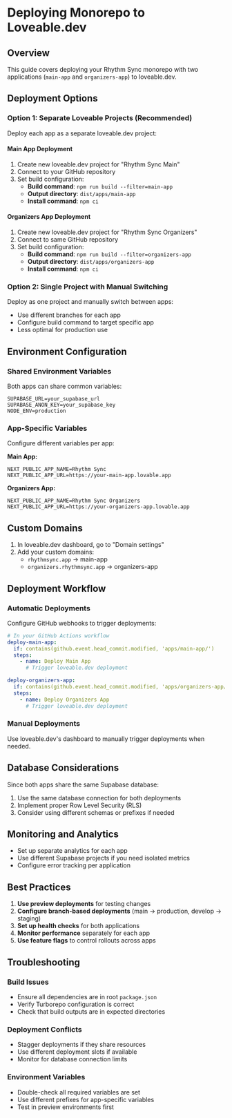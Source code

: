 # Deploying Monorepo to Loveable.dev

## Overview
This guide covers deploying your Rhythm Sync monorepo with two applications (`main-app` and `organizers-app`) to loveable.dev.

## Deployment Options

### Option 1: Separate Loveable Projects (Recommended)
Deploy each app as a separate loveable.dev project:

#### Main App Deployment
1. Create new loveable.dev project for "Rhythm Sync Main"
2. Connect to your GitHub repository
3. Set build configuration:
   - **Build command**: `npm run build --filter=main-app`
   - **Output directory**: `dist/apps/main-app`
   - **Install command**: `npm ci`

#### Organizers App Deployment  
1. Create new loveable.dev project for "Rhythm Sync Organizers"
2. Connect to same GitHub repository
3. Set build configuration:
   - **Build command**: `npm run build --filter=organizers-app`
   - **Output directory**: `dist/apps/organizers-app`
   - **Install command**: `npm ci`

### Option 2: Single Project with Manual Switching
Deploy as one project and manually switch between apps:
- Use different branches for each app
- Configure build command to target specific app
- Less optimal for production use

## Environment Configuration

### Shared Environment Variables
Both apps can share common variables:
```
SUPABASE_URL=your_supabase_url
SUPABASE_ANON_KEY=your_supabase_key
NODE_ENV=production
```

### App-Specific Variables
Configure different variables per app:

**Main App:**
```
NEXT_PUBLIC_APP_NAME=Rhythm Sync
NEXT_PUBLIC_APP_URL=https://your-main-app.lovable.app
```

**Organizers App:**
```
NEXT_PUBLIC_APP_NAME=Rhythm Sync Organizers
NEXT_PUBLIC_APP_URL=https://your-organizers-app.lovable.app
```

## Custom Domains
1. In loveable.dev dashboard, go to "Domain settings"
2. Add your custom domains:
   - `rhythmsync.app` → main-app
   - `organizers.rhythmsync.app` → organizers-app

## Deployment Workflow

### Automatic Deployments
Configure GitHub webhooks to trigger deployments:
```yaml
# In your GitHub Actions workflow
deploy-main-app:
  if: contains(github.event.head_commit.modified, 'apps/main-app/')
  steps:
    - name: Deploy Main App
      # Trigger loveable.dev deployment

deploy-organizers-app:
  if: contains(github.event.head_commit.modified, 'apps/organizers-app/')
  steps:
    - name: Deploy Organizers App
      # Trigger loveable.dev deployment
```

### Manual Deployments
Use loveable.dev's dashboard to manually trigger deployments when needed.

## Database Considerations
Since both apps share the same Supabase database:
1. Use the same database connection for both deployments
2. Implement proper Row Level Security (RLS)
3. Consider using different schemas or prefixes if needed

## Monitoring and Analytics
- Set up separate analytics for each app
- Use different Supabase projects if you need isolated metrics
- Configure error tracking per application

## Best Practices
1. **Use preview deployments** for testing changes
2. **Configure branch-based deployments** (main → production, develop → staging)
3. **Set up health checks** for both applications
4. **Monitor performance** separately for each app
5. **Use feature flags** to control rollouts across apps

## Troubleshooting

### Build Issues
- Ensure all dependencies are in root `package.json`
- Verify Turborepo configuration is correct
- Check that build outputs are in expected directories

### Deployment Conflicts
- Stagger deployments if they share resources
- Use different deployment slots if available
- Monitor for database connection limits

### Environment Variables
- Double-check all required variables are set
- Use different prefixes for app-specific variables
- Test in preview environments first 